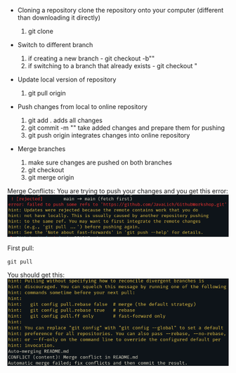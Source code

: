 - Cloning a repository clone the repository onto your computer (different than downloading it directly)
  1. git clone <link>

- Switch to different branch
  1. if creating a new branch - git checkout -b"<name of branch>"
  1. if switching to a branch that already exists - git checkout <name of branch>"

- Update local version of repository
  1. git pull origin <name of branch>

- Push changes from local to online repository
  1. git add .                                                        adds all changes
  2. git commit -m "<commit message>"    take added changes and prepare them for pushing
  3. git push origin <name of branch>         integrates changes into online repository

- Merge branches
  1. make sure changes are pushed on both branches
  2. git checkout <branch you want to update>
  3. git merge origin <other branch>

Merge Conflicts:
You are trying to push your changes and you get this error:
![Push Error](push.png)

First pull:
```
git pull
```

You should get this:
![Merge Conflict](merge_conflict.png)
